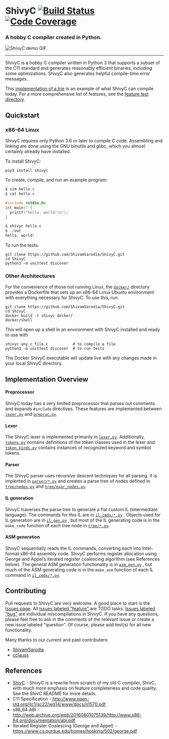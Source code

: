 # ShivyC [![Build Status](https://travis-ci.org/ShivamSarodia/ShivyC.svg?branch=master)](https://travis-ci.org/ShivamSarodia/ShivyC) [![Code Coverage](https://codecov.io/gh/ShivamSarodia/ShivyC/branch/master/graph/badge.svg)](https://codecov.io/gh/ShivamSarodia/ShivyC)

### A hobby C compiler created in Python.

![ShivyC demo GIF.](https://raw.githubusercontent.com/ShivamSarodia/ShivyC/master/demo.gif)

---

ShivyC is a hobby C compiler written in Python 3 that supports a subset of the C11 standard and generates reasonably efficient binaries, including some optimizations. ShivyC also generates helpful compile-time error messages.

This [implementation of a trie](tests/general_tests/trie/trie.c) is an example of what ShivyC can compile today. For a more comprehensive list of features, see the [feature test directory](tests/feature_tests).

## Quickstart

### x86-64 Linux
ShivyC requires only Python 3.6 or later to compile C code. Assembling and linking are done using the GNU binutils and glibc, which you almost certainly already have installed.

To install ShivyC:
```
pip3 install shivyc
```
To create, compile, and run an example program:
```c
$ vim hello.c
$ cat hello.c

#include <stdio.h>
int main() {
  printf("hello, world!\n");
}

$ shivyc hello.c
$ ./out
hello, world!
```
To run the tests:
```
git clone https://github.com/ShivamSarodia/ShivyC.git
cd ShivyC
python3 -m unittest discover
```

### Other Architectures
For the convenience of those not running Linux, the [`docker/`](docker/) directory provides a Dockerfile that sets up an x86-64 Linux Ubuntu environment with everything necessary for ShivyC. To use this, run:
```
git clone https://github.com/ShivamSarodia/ShivyC.git
cd ShivyC
docker build -t shivyc docker/
docker/shell
```
This will open up a shell in an environment with ShivyC installed and ready to use with
```
shivyc any_c_file.c           # to compile a file
python3 -m unittest discover  # to run tests
```
The Docker ShivyC executable will update live with any changes made in your local ShivyC directory.

## Implementation Overview
#### Preprocessor
ShivyC today has a very limited preprocessor that parses out comments and expands `#include` directives. These features are implemented between [`lexer.py`](shivyc/lexer.py) and [`preproc.py`](shivyc/lexer.py).

#### Lexer
The ShivyC lexer is implemented primarily in [`lexer.py`](shivyc/lexer.py). Additionally, [`tokens.py`](shivyc/tokens.py) contains definitions of the token classes used in the lexer and [`token_kinds.py`](shivyc/token_kinds.py) contains instances of recognized keyword and symbol tokens.

#### Parser
The ShivyC parser uses recursive descent techniques for all parsing. It is implented in [`parser/*.py`](shivyc/parser/) and creates a parse tree of nodes defined in [`tree/nodes.py`](shivyc/tree/nodes.py) and [`tree/expr_nodes.py`](shivyc/tree/expr_nodes.py).

#### IL generation
ShivyC traverses the parse tree to generate a flat custom IL (intermediate language). The commands for this IL are in [`il_cmds/*.py`](shivyc/il_cmds/) . Objects used for IL generation are in [`il_gen.py`](shivyc/il_gen.py) , but most of the IL generating code is in the `make_code` function of each tree node in [`tree/*.py`](shivyc/tree/).

#### ASM generation
ShivyC sequentially reads the IL commands, converting each into Intel-format x86-64 assembly code. ShivyC performs register allocation using George and Appel’s iterated register coalescing algorithm (see References below). The general ASM generation functionality is in [`asm_gen.py`](shivyc/asm_gen.py) , but much of the ASM generating code is in the `make_asm` function of each IL command in [`il_cmds/*.py`](shivyc/il_cmds/).

## Contributing
Pull requests to ShivyC are very welcome. A good place to start is the [Issues page](https://github.com/ShivamSarodia/ShivyC/issues). All [issues labeled "feature"](https://github.com/ShivamSarodia/ShivyC/issues?q=is%3Aopen+is%3Aissue+label%3Afeature) are TODO tasks. [Issues labeled "bug"](https://github.com/ShivamSarodia/ShivyC/issues?q=is%3Aopen+is%3Aissue+label%3Abug) are individual miscompilations in ShivyC. If you have any questions, please feel free to ask in the comments of the relevant issue or create a new issue labeled "question". Of course, please add test(s) for all new functionality.

Many thanks to our current and past contributers:
* [ShivamSarodia](https://github.com/ShivamSarodia)
* [cclauss](https://github.com/cclauss)

## References
- [ShivC](https://github.com/ShivamSarodia/ShivC) - ShivyC is a rewrite from scratch of my old C compiler, ShivC, with much more emphasis on feature completeness and code quality. See the ShivC README for more details.
- C11 Specification - http://www.open-std.org/jtc1/sc22/wg14/www/docs/n1570.pdf
- x86_64 ABI - http://web.archive.org/web/20160801075139/http://www.x86-64.org/documentation/abi.pdf
- Iterated Register Coalescing (George and Appel) - https://www.cs.purdue.edu/homes/hosking/502/george.pdf
